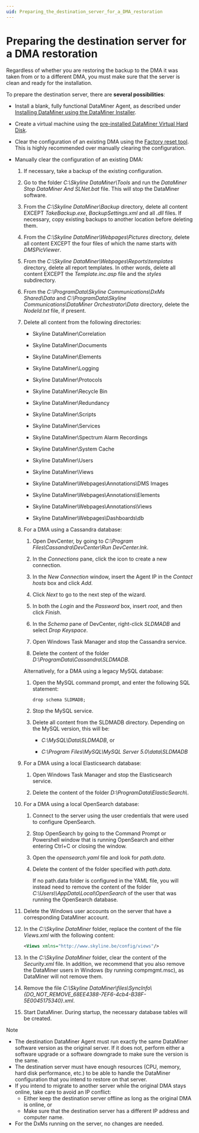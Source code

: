 ```yaml
---
uid: Preparing_the_destination_server_for_a_DMA_restoration
---
```


# Preparing the destination server for a DMA restoration

Regardless of whether you are restoring the backup to the DMA it was taken from or to a different DMA, you must make sure that the server is clean and ready for the installation.

To prepare the destination server, there are **several possibilities**:

- Install a blank, fully functional DataMiner Agent, as described under [Installing DataMiner using the DataMiner Installer](xref:Installing_DM_using_the_DM_installer).

- Create a virtual machine using the [pre-installed DataMiner Virtual Hard Disk](xref:Using_a_pre_installed_DataMiner_Virtual_Hard_Disk).

- Clear the configuration of an existing DMA using the [Factory reset tool](xref:Factory_reset_tool). This is highly recommended over manually clearing the configuration.

- Manually clear the configuration of an existing DMA:

  1. If necessary, take a backup of the existing configuration.

  1. Go to the folder *C:\\Skyline DataMiner\\Tools* and run the *DataMiner Stop DataMiner And SLNet.bat* file. This will stop the DataMiner software.

  1. From the *C:\\Skyline DataMiner\\Backup* directory, delete all content EXCEPT *TakeBackup.exe*, *BackupSettings.xml* and all *.dll* files. If necessary, copy existing backups to another location before deleting them.

  1. From the *C:\\Skyline DataMiner\\Webpages\\Pictures* directory, delete all content EXCEPT the four files of which the name starts with *DMSPicViewer*.

  1. From the *C:\\Skyline DataMiner\\Webpages\\Reports\\templates* directory, delete all report templates. In other words, delete all content EXCEPT the *Template.inc.asp* file and the *styles* subdirectory.

  1. From the *C:\\ProgramData\\Skyline Communications\\DxMs Shared\\Data* and *C:\\ProgramData\\Skyline Communications\\DataMiner Orchestrator\\Data* directory, delete the *NodeId.txt* file, if present.

  1. Delete all content from the following directories:

     - Skyline DataMiner\\Correlation

     - Skyline DataMiner\\Documents

     - Skyline DataMiner\\Elements

     - Skyline DataMiner\\Logging

     - Skyline DataMiner\\Protocols

     - Skyline DataMiner\\Recycle Bin

     - Skyline DataMiner\\Redundancy

     - Skyline DataMiner\\Scripts

     - Skyline DataMiner\\Services

     - Skyline DataMiner\\Spectrum Alarm Recordings

     - Skyline DataMiner\\System Cache

     - Skyline DataMiner\\Users

     - Skyline DataMiner\\Views

     - Skyline DataMiner\\Webpages\\Annotations\\DMS Images

     - Skyline DataMiner\\Webpages\\Annotations\\Elements

     - Skyline DataMiner\\Webpages\\Annotations\\Views

     - Skyline DataMiner\\Webpages\\Dashboards\\db

  1. For a DMA using a Cassandra database:

     1. Open DevCenter, by going to *C:\\Program Files\\Cassandra\\DevCenter\\Run DevCenter.lnk*.

     1. In the *Connections* pane, click the icon to create a new connection.

     1. In the *New Connection* window, insert the Agent IP in the *Contact hosts* box and click *Add*.

     1. Click *Next* to go to the next step of the wizard.

     1. In both the *Login* and the *Password* box, insert *root*, and then click *Finish*.

     1. In the *Schema* pane of DevCenter, right-click *SLDMADB* and select *Drop Keyspace*.

     1. Open Windows Task Manager and stop the Cassandra service.

     1. Delete the content of the folder *D:\\ProgramData\\Cassandra\\SLDMADB*.

     Alternatively, for a DMA using a legacy MySQL database:

     1. Open the MySQL command prompt, and enter the following SQL statement:

        ```txt
        drop schema SLDMADB;
        ```

     1. Stop the MySQL service.

     1. Delete all content from the SLDMADB directory. Depending on the MySQL version, this will be:

        - *C:\\MySQL\\Data\\SLDMADB*, or

        - *C:\\Program Files\\MySQL\\MySQL Server 5.0\\data\\SLDMADB*

  1. For a DMA using a local Elasticsearch database:

      1. Open Windows Task Manager and stop the Elasticsearch service.

      1. Delete the content of the folder *D:\\ProgramData\\ElasticSearch\\*.

  1. For a DMA using a local OpenSearch database:

      1. Connect to the server using the user credentials that were used to configure OpenSearch.

      1. Stop OpenSearch by going to the Command Prompt or Powershell window that is running OpenSearch and either entering Ctrl+C or closing the window.

      1. Open the *opensearch.yaml* file and look for *path.data*.

      1. Delete the content of the folder specified with *path.data*.

         If no path.data folder is configured in the YAML file, you will instead need to remove the content of the folder *C:\\Users\\<username>\\AppData\\Local\\OpenSearch* of the user that was running the OpenSearch database.

  1. Delete the Windows user accounts on the server that have a corresponding DataMiner account.

  1. In the *C:\\Skyline DataMiner* folder, replace the content of the file *Views.xml* with the following content:

     ```xml
     <Views xmlns="http://www.skyline.be/config/views"/>
     ```

  1. In the *C:\\Skyline DataMiner* folder, clear the content of the *Security.xml* file. In addition, we recommend that you also remove the DataMiner users in Windows (by running compmgmt.msc), as DataMiner will not remove them.

  1. Remove the file *C:\\Skyline DataMiner\\files\\SyncInfo\\{DO_NOT_REMOVE_68EE4388-7EF6-4cb4-B38F-5E0045175340}.xml*.

  1. Start DataMiner. During startup, the necessary database tables will be created.

> [!NOTE]
>
> - The destination DataMiner Agent must run exactly the same DataMiner software version as the original server. If it does not, perform either a software upgrade or a software downgrade to make sure the version is the same.
> - The destination server must have enough resources (CPU, memory, hard disk performance, etc.) to be able to handle the DataMiner configuration that you intend to restore on that server.
> - If you intend to migrate to another server while the original DMA stays online, take care to avoid an IP conflict:
>   - Either keep the destination server offline as long as the original DMA is online, or
>   - Make sure that the destination server has a different IP address and computer name.
> - For the DxMs running on the server, no changes are needed.
